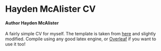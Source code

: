 # Hayden McAlister CV
#### Author Hayden McAlister

A fairly simple CV for myself. The template is taken from [here](https://www.latextemplates.com/template/wenneker-resume-cv) and slightly modified. Compile using any good latex engine, or [Overleaf](https://www.overleaf.com/) if you want to use it too!